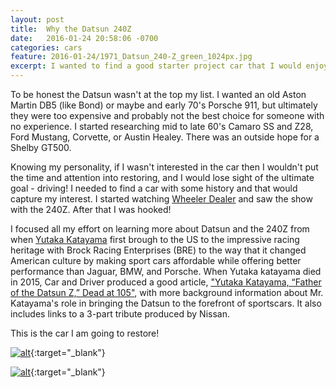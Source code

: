```yaml
---
layout: post
title:  Why the Datsun 240Z
date:   2016-01-24 20:58:06 -0700
categories: cars
feature: 2016-01-24/1971_Datsun_240-Z_green_1024px.jpg
excerpt: I wanted to find a good starter project car that I would enjoy driving and be fun to keep around
---
```


To be honest the Datsun wasn't at the top my list.  I wanted an old Aston Martin DB5 (like Bond) or maybe and early 70's Porsche 911, but ultimately they were too expensive and probably not the best choice for someone with no experience.  I started researching mid to late 60's Camaro SS and Z28, Ford Mustang, Corvette, or Austin Healey.  There was an outside hope for a Shelby GT500.  

Knowing my personality, if I wasn't interested in the car then I wouldn't put the time and attention into restoring, and I would lose sight of the ultimate goal - driving!  I needed to find a car with some history and that would capture my interest.  I started watching [Wheeler Dealer](http://wheelerdealers.discoveryuk.com/car/datsun-240z/) and saw the show with the 240Z.  After that I was hooked!

I focused all my effort on learning more about Datsun and the 240Z from when [Yutaka Katayama](https://en.wikipedia.org/wiki/Yutaka_Katayama) first brough to the US to the impressive racing heritage with Brock Racing Enterprises (BRE) to the way that it changed American culture by making sport cars affordable while offering better performance than Jaguar, BMW, and Porsche.  When Yutaka katayama died in 2015, Car and Driver produced a good article, ["Yutaka Katayama, “Father of the Datsun Z,” Dead at 105"](http://blog.caranddriver.com/yutaka-katayama-father-of-the-datsun-z-dead-at-105/), with more background information about Mr. Katayama's role in bringing the Datsun to the forefront of sportscars.  It also includes links to a 3-part tribute produced by Nissan.  

This is the car I am going to restore!
     
[![alt](http://img.youtube.com/vi/0cRcFm1i-88/0.jpg)](https://www.youtube.com/watch?v=0cRcFm1i-88){:target="_blank"}

[![alt](http://img.youtube.com/vi/ZNUbQSWwBwc/0.jpg)](http://www.youtube.com/watch?v=ZNUbQSWwBwc){:target="_blank"}
